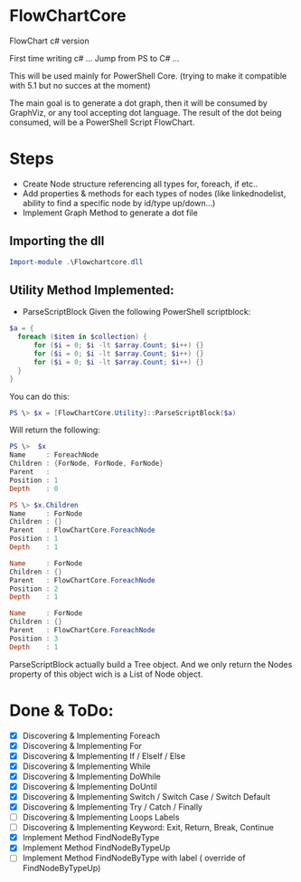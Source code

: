 # FlowChartCore
 FlowChart c# version
 
 First time writing c# ... Jump from PS to C# ...
 
 This will be used mainly for PowerShell Core. (trying to make it compatible with 5.1 but no succes at the moment)
 
 The main goal is to generate a dot graph, then it will be consumed by GraphViz, or any tool accepting dot language.
 The result of the dot being consumed, will be a PowerShell Script FlowChart.

# Steps
 - Create Node structure referencing all types for, foreach, if etc..
 - Add properties & methods for each types of nodes (like linkednodelist, ability to find a specific node by id/type up/down...)
 - Implement Graph Method to generate a dot file

## Importing the dll
``` powershell
Import-module .\Flowchartcore.dll
```

## Utility Method Implemented:
- ParseScriptBlock
Given the following PowerShell scriptblock:
``` powershell
$a = {
  foreach ($item in $collection) {
      for ($i = 0; $i -lt $array.Count; $i++) {}
      for ($i = 0; $i -lt $array.Count; $i++) {}
      for ($i = 0; $i -lt $array.Count; $i++) {}
  }
}
```
You can do this:
``` powershell
PS \> $x = [FlowChartCore.Utility]::ParseScriptBlock($a)
```
Will return the following:
``` powershell
PS \>  $x
Name     : ForeachNode
Children : {ForNode, ForNode, ForNode}
Parent   :
Position : 1
Depth    : 0

PS \> $x.Children
Name     : ForNode
Children : {}
Parent   : FlowChartCore.ForeachNode
Position : 1
Depth    : 1

Name     : ForNode
Children : {}
Parent   : FlowChartCore.ForeachNode
Position : 2
Depth    : 1

Name     : ForNode
Children : {}
Parent   : FlowChartCore.ForeachNode
Position : 3
Depth    : 1

```

ParseScriptBlock actually build a Tree object. And we only return the Nodes property of this object wich is a List of Node object.


# Done & ToDo:
- [x] Discovering & Implementing Foreach
- [x] Discovering & Implementing For
- [x] Discovering & Implementing If / ElseIf / Else
- [x] Discovering & Implementing While
- [x] Discovering & Implementing DoWhile
- [x] Discovering & Implementing DoUntil
- [x] Discovering & Implementing Switch / Switch Case / Switch Default
- [x] Discovering & Implementing Try / Catch / Finally
- [ ] Discovering & Implementing Loops Labels
- [ ] Discovering & Implementing Keyword: Exit, Return, Break, Continue
- [x] Implement Method FindNodeByType
- [x] Implement Method FindNodeByTypeUp
- [ ] Implement Method FindNodeByType with label ( override of FindNodeByTypeUp)
